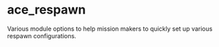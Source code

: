ace_respawn
===========

Various module options to help mission makers to quickly set up various respawn configurations.
